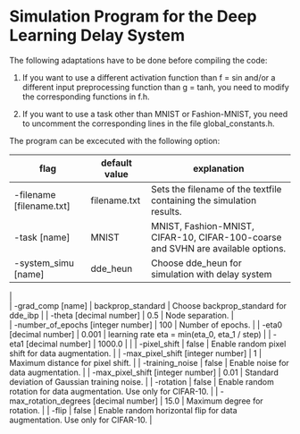 # Simulation Program for the Deep Learning Delay System

The following adaptations have to be done before compiling the code:

1. If you want to use a different activation function than f = sin and/or a different input preprocessing function than g = tanh, you need to modify the corresponding functions in f.h.

2. If you want to use a task other than MNIST or Fashion-MNIST, you need to uncomment the corresponding lines in the file global_constants.h.

The program can be excecuted with the following option:

| flag                                   | default value     | explanation                                                                                                                                        |
| -------------------------------------- | ----------------- | -------------------------------------------------------------------------------------------------------------------------------------------------- |
| -filename [filename.txt]               | filename.txt      | Sets the filename of the textfile containing the simulation results.                                                                               |
| -task [name]                           | MNIST             | MNIST, Fashion-MNIST, CIFAR-10, CIFAR-100-coarse and SVHN are available options.                                                                   |
| -system_simu [name]                    | dde_heun          | Choose dde_heun for simulation with delay system
   |                                      
| -grad_comp [name]                      | backprop_standard | Choose backprop_standard for dde_ibp
   |
| -theta [decimal number]                | 0.5               | Node separation.                                                                                                                                   |                                                                                                                                          
| -number_of_epochs [integer number]     | 100               | Number of epochs.                                                                                                                                  |
| -eta0 [decimal number]                 | 0.001             | learning rate eta = min(eta_0, eta_1 / step)                                                                                                       |
| -eta1 [decimal number]                 | 1000.0            |                                                                                                                                                    |
| -pixel_shift                           | false             | Enable random pixel shift for data augmentation.                                                                                                   |
| -max_pixel_shift [integer number]      | 1                 | Maximum distance for pixel shift.                                                                                                                  |
| -training_noise                        | false             | Enable noise for data augmentation.                                                                                                                |
| -max_pixel_shift [integer number]      | 0.01              | Standard deviation of Gaussian training noise.                                                                                                     |
| -rotation                              | false             | Enable random rotation for data augmentation. Use only for CIFAR-10.                                                                               |
| -max_rotation_degrees [decimal number] | 15.0              | Maximum degree for rotation.                                                                                                                       |
| -flip                                  | false             | Enable random horizontal flip for data augmentation. Use only for CIFAR-10.                                                                        |
